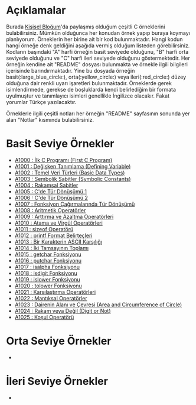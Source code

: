 # Açıklamalar
<p>Burada <a href="https://www.mustafayemural.com">Kişisel Bloğum</a>'da paylaşmış olduğum çeşitli C örneklerini bulabilirsiniz. Mümkün olduğunca her konudan örnek yapıp buraya koymayı planlıyorum. Örneklerin her birine ait bir kod bulunmaktadır. Hangi kodun hangi örneğe denk geldiğini aşağıda vermiş olduğum listeden görebilirsiniz. Kodların başındaki "A" harfi örneğin basit seviyede olduğunu, "B" harfi orta seviyede olduğunu ve "C" harfi ileri seviyede olduğunu göstermektedir. Her örneğin kendine ait "README" dosyası bulunmakta ve örnekle ilgili bilgileri içerisinde barındırmaktadır. Yine bu dosyada örneğin basit(:large_blue_circle:), orta(:yellow_circle:) veya ileri(:red_circle:) düzey olduğuna dair renkli uyarı işaretleri bulunmaktadır. Örneklerde gerek isimlendirmede, gerekse de boşluklarda kendi belirlediğim bir formata uyulmuştur ve tanımlayıcı isimleri genellikle İngilizce olacakır. Fakat yorumlar Türkçe yazılacaktır.</p>

<p>Örneklerle ilgili çeşitli notları her örneğin "README" sayfasının sonunda yer alan "Notlar" kısmında bulabilirsiniz.</p>

# Basit Seviye Örnekler
- <a href="https://github.com/myemural/C-Examples/tree/master/Examples/A1000">A1000 : İlk C Programı (First C Program)</a>
- <a href="https://github.com/myemural/C-Examples/tree/master/Examples/A1001">A1001 : Değişken Tanımlama (Defining Variable)</a>
- <a href="https://github.com/myemural/C-Examples/tree/master/Examples/A1002">A1002 : Temel Veri Türleri (Basic Data Types)</a>
- <a href="https://github.com/myemural/C-Examples/tree/master/Examples/A1003">A1003 : Sembolik Sabitler (Symbolic Constants)</a>
- <a href="https://github.com/myemural/C-Examples/tree/master/Examples/A1004">A1004 : Rakamsal Sabitler</a>
- <a href="https://github.com/myemural/C-Examples/tree/master/Examples/A1005">A1005 : C'de Tür Dönüşümü 1</a>
- <a href="https://github.com/myemural/C-Examples/tree/master/Examples/A1006">A1006 : C'de Tür Dönüşümü 2</a>
- <a href="https://github.com/myemural/C-Examples/tree/master/Examples/A1007">A1007 : Fonksiyon Çağırmalarında Tür Dönüşümü</a>
- <a href="https://github.com/myemural/C-Examples/tree/master/Examples/A1008">A1008 : Aritmetik Operatörler</a>
- <a href="https://github.com/myemural/C-Examples/tree/master/Examples/A1009">A1009 : Arttırma ve Azaltma Operatörleri</a>
- <a href="https://github.com/myemural/C-Examples/tree/master/Examples/A1010">A1010 : Atama ve Virgül Operatörleri</a>
- <a href="https://github.com/myemural/C-Examples/tree/master/Examples/A1011">A1011 : sizeof Operatörü</a>
- <a href="https://github.com/myemural/C-Examples/tree/master/Examples/A1012">A1012 : printf Format Belirteçleri</a>
- <a href="https://github.com/myemural/C-Examples/tree/master/Examples/A1013">A1013 : Bir Karakterin ASCII Karşılığı</a>
- <a href="https://github.com/myemural/C-Examples/tree/master/Examples/A1014">A1014 : İki Tamsayının Toplamı</a>
- <a href="https://github.com/myemural/C-Examples/tree/master/Examples/A1015">A1015 : getchar Fonksiyonu</a>
- <a href="https://github.com/myemural/C-Examples/tree/master/Examples/A1016">A1016 : putchar Fonksiyonu</a>
- <a href="https://github.com/myemural/C-Examples/tree/master/Examples/A1017">A1017 : isalpha Fonksiyonu</a>
- <a href="https://github.com/myemural/C-Examples/tree/master/Examples/A1018">A1018 : isdigit Fonksiyonu</a>
- <a href="https://github.com/myemural/C-Examples/tree/master/Examples/A1019">A1019 : islower Fonksiyonu</a>
- <a href="https://github.com/myemural/C-Examples/tree/master/Examples/A1020">A1020 : tolower Fonksiyonu</a>
- <a href="https://github.com/myemural/C-Examples/tree/master/Examples/A1021">A1021 : Karşılaştırma Operatörleri</a>
- <a href="https://github.com/myemural/C-Examples/tree/master/Examples/A1022">A1022 : Mantıksal Operatörler</a>
- <a href="https://github.com/myemural/C-Examples/tree/master/Examples/A1023">A1023 : Dairenin Alanı ve Çevresi (Area and Circumference of Circle)</a>
- <a href="https://github.com/myemural/C-Examples/tree/master/Examples/A1024">A1024 : Rakam veya Değil (Digit or Not)</a>
- <a href="https://github.com/myemural/C-Examples/tree/master/Examples/A1025">A1025 : Koşul Operatörü</a>

# Orta Seviye Örnekler
- 

# İleri Seviye Örnekler
- 

